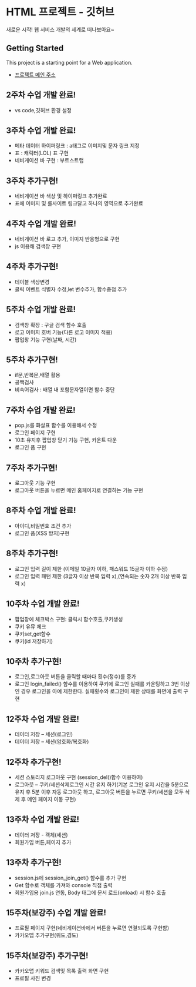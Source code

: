 # HTML 프로젝트 - 깃허브
새로운 시작! 웹 서비스 개발의 세계로 떠나보아요~
## Getting Started
This project is a starting point for a Web application.
- [프로젝트 메인 주소](https://github.com/somyeong0503/java__1)
## 2주차 수업 개발 완료!
- vs code,깃허브 환경 설정

## 3주차 수업 개발 완료!
- 메타 데이터 하이퍼링크 : a태그로 이미지및 문자 링크 지정
- 표 : 캐릭터(LOL) 표 구현
- 네비게이션 바 구현 : 부트스트랩
## 3주차 추가구현!
- 네비게이션 바 색상 및 하이퍼링크 추가완료
- 표에 이미지 및 롤사이트 링크달고 하나의 영역으로 추가완료

## 4주차 수업 개발 완료!
- 네비게이션 바 로고 추가, 이미지 반응형으로 구현
- js 이용해 검색창 구현
## 4주차 추가구현!
- 테이블 색상변경
- 클릭 이벤트 식별자 수정,let 변수추가, 함수중첩 추가

## 5주차 수업 개발 완료!
- 검색창 확장 : 구글 검색 함수 호출
- 로고 이미지 호버 기능(다른 로고 이미지 적용)
- 팝업창 기능 구현(날짜, 시간)
## 5주차 추가구현!
- if문,반복문,배열 활용
- 공백검사
- 비속어검사 : 배열 내 포함문자열이면 함수 중단

## 7주차 수업 개발 완료!
- pop.js를 화살표 함수를 이용해서 수정
- 로그인 페이지 구현
- 10초 유지후 팝업창 닫기 기능 구현, 카운트 다운
- 로그인 폼 구현
## 7주차 추가구현!
- 로그아웃 기능 구현
- 로그아웃 버튼을 누르면 메인 홈페이지로 연결하는 기능 구현   

## 8주차 수업 개발 완료!
- 아이디,비밀번호 조건 추가
- 로그인 폼(XSS 방지)구현
## 8주차 추가구현!
- 로그인 입력 길이 제한 (이메일 10글자 이하, 패스워드 15글자 이하 수정)
- 로그인 입력 패턴 제한 (3글자 이상 반복 입력 x),(연속되는 숫자 2개 이상 반복 입력 x)

## 10주차 수업 개발 완료!
- 팝업창에 체크박스 구현: 클릭시 함수호출,쿠키생성
- 쿠키 유뮤 체크 
- 쿠키set,get함수
- 쿠키(id 저장하기)
## 10주차 추가구현!
- 로그인,로그아웃 버튼을 클릭할 때마다 횟수(정수)를 증가
- 로그인 login_failed() 함수를 이용하여 쿠키에 로그인 실패를 카운팅하고 3번 이상인 경우 로그인을 아예 제한한다. 실패횟수와 로그인이 제한 상태를 화면에 출력 구현

## 12주차 수업 개발 완료!
- 데이터 저장 – 세션(로그인)
- 데이터 저장 – 세션(암호화/복호화)
## 12주차 추가구현!
- 세션 스토리지 로그아웃 구현 (session_del()함수 이용하여)
- 로그아웃 – 쿠키/세션삭제로그인 시간 유지 하기(기본 로그인 유지 시간을 5분으로 유지 후 5분 이후 자동 로그아웃 하고, 로그아웃 버튼을 누르면 쿠키/세션을 모두 삭제 후 메인 페이지 이동 구현)

## 13주차 수업 개발 완료!
- 데이터 저장 - 객체(세션)
- 회원가입 버튼,페이지 추가
## 13주차 추가구현!
- session.js에 session_join_get() 함수를 추가 구현
- Get 함수로 객체를 가져와 console 직접 출력
- 회원가입용 join.js 연동, Body 태그에 문서 로드(onload) 시 함수 호출

## 15주차(보강주) 수업 개발 완료!
- 프로필 페이지 구현(네비게이션바에서 버튼을 누르면 연결되도록 구현함)
- 카카오맵 추가구현(위도,경도)
## 15주차(보강주) 추가구현!
- 카카오맵 키워드 검색및 목록 출력 화면 구현
- 프로필 사진 변경